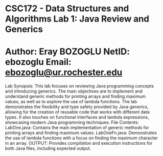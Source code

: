 CSC172 - Data Structures and Algorithms
Lab 1: Java Review and Generics
======================================
Author: Eray BOZOGLU
NetID: ebozoglu
Email: ebozoglu@ur.rochester.edu
======================================
Lab Synopsis:
This lab focuses on reviewing Java programming concepts and introducing generics. 
The main objectives are to implement and understand generic methods for printing arrays and finding maximum values, as well as to explore the use of lambda functions. 
The lab demonstrates the flexibility and type safety provided by Java generics, allowing for the creation of reusable code that works with different data types. 
It also touches on functional interfaces and lambda expressions, showcasing modern Java programming techniques.
File Contents:
LabOne.java: Contains the main implementation of generic methods for printing arrays and finding maximum values.
LabOneFn.java: Demonstrates the use of lambda functions with a focus on finding the maximum character in an array.
OUTPUT: Provides compilation and execution instructions for both Java files, including expected output.
